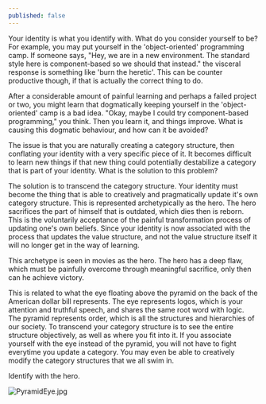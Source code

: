 ```yaml
---
published: false
---
```

Your identity is what you identify with. What do you consider yourself to be? For example, you may put yourself in the 'object-oriented' programming camp. If someone says, "Hey, we are in a new environment. The standard style here is component-based so we should that instead." the visceral response is something like 'burn the heretic'. This can be counter productive though, if that is actually the correct thing to do.

After a considerable amount of painful learning and perhaps a failed project or two, you might learn that dogmatically keeping yourself in the 'object-oriented' camp is a bad idea. "Okay, maybe I could try component-based programming," you think. Then you learn it, and things improve. What is causing this dogmatic behaviour, and how can it be avoided?

The issue is that you are naturally creating a category structure, then conflating your identity with a very specific piece of it. It becomes difficult to learn new things if that new thing could potentially destabilize a category that is part of your identity. What is the solution to this problem?

The solution is to transcend the category structure. Your identity must become the thing that is able to creatively and pragmatically update it's own category structure. This is represented archetypically as the hero. The hero sacrifices the part of himself that is outdated, which dies then is reborn. This is the voluntarily acceptance of the painful transformation process of updating one's own beliefs. Since your identity is now associated with the process that updates the value structure, and not the value structure itself it will no longer get in the way of learning.

This archetype is seen in movies as the hero. The hero has a deep flaw, which must be painfully overcome through meaningful sacrifice, only then can he achieve victory.

This is related to what the eye floating above the pyramid on the back of the American dollar bill represents. The eye represents logos, which is your attention and truthful speech, and shares the same root word with logic. The pyramid represents order, which is all the structures and hierarchies of our society. To transcend your category structure is to see the entire structure objectively, as well as where you fit into it. If you associate yourself with the eye instead of the pyramid, you will not have to fight everytime you update a category. You may even be able to creatively modify the category structures that we all swim in.

Identify with the hero.

![PyramidEye.jpg]({{site.baseurl}}/images/PyramidEye.jpg)
